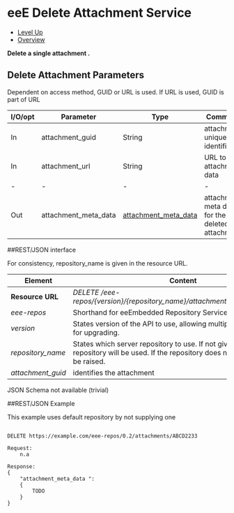 # eeE Delete Attachment Service #

* [Level Up](../README.md)
* [Overview](./README.md)

**Delete a single attachment .**

## Delete Attachment Parameters

Dependent on access method, GUID or URL is used. If URL is used, GUID is part of URL

I/O/opt	| Parameter | Type | Comment |
--------|-----------|------|---------|
In  	|attachment_guid	|String	| attachment unique identifier 
In  	|attachment_url	|String	| URL to attachment data
-|-|-|-|-				
Out  	|attachment_meta_data	|[attachment_meta_data](./a_schemata/attachment_meta_data.md)	| attachment meta data for the deleted attachment


##REST/JSON interface

For consistency, repository_name is given in the resource URL. 

Element | Content|
 --|--|
**Resource URL** 	|*DELETE /eee-repos/{version}/{repository_name}/attachments/{attachment_guid}*
*eee-repos*			|Shorthand for eeEmbedded Repository Services
*version*			|States version of the API to use, allowing multiple versions of API for upgrading.
*repository_name*	|States which server repository to use. If not given, the default repository will be used. If the repository does not exist, an error will be raised.
*attachment_guid*		|identifies the attachment


JSON Schema not available (trivial)

##REST/JSON Example

This example uses default repository by not supplying one
```

DELETE https://example.com/eee-repos/0.2/attachments/ABCD2233

Request:
	n.a

Response:
{
    "attachment_meta_data ":
    {
		TODO
    }
}


```
